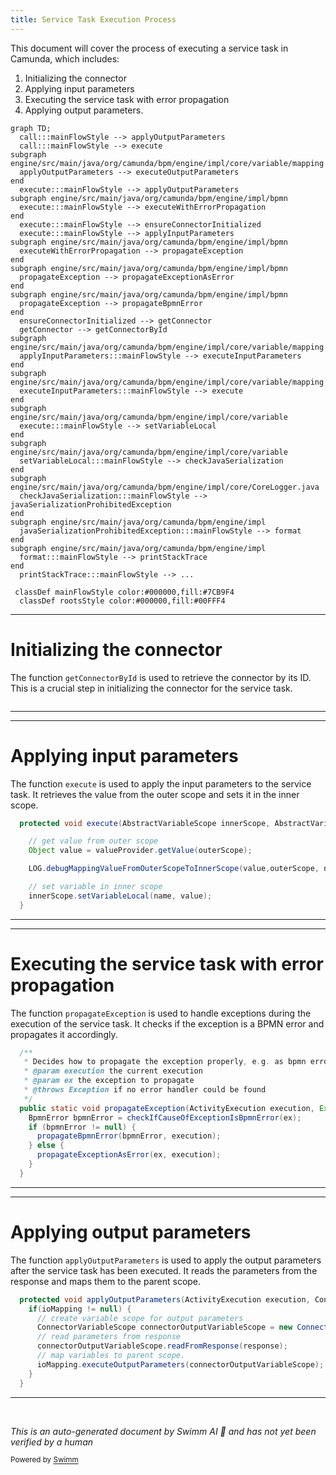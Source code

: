 ```yaml
---
title: Service Task Execution Process
---
```

This document will cover the process of executing a service task in Camunda, which includes:

1. Initializing the connector
2. Applying input parameters
3. Executing the service task with error propagation
4. Applying output parameters.

```mermaid
graph TD;
  call:::mainFlowStyle --> applyOutputParameters
  call:::mainFlowStyle --> execute
subgraph engine/src/main/java/org/camunda/bpm/engine/impl/core/variable/mapping
  applyOutputParameters --> executeOutputParameters
end
  execute:::mainFlowStyle --> applyOutputParameters
subgraph engine/src/main/java/org/camunda/bpm/engine/impl/bpmn
  execute:::mainFlowStyle --> executeWithErrorPropagation
end
  execute:::mainFlowStyle --> ensureConnectorInitialized
  execute:::mainFlowStyle --> applyInputParameters
subgraph engine/src/main/java/org/camunda/bpm/engine/impl/bpmn
  executeWithErrorPropagation --> propagateException
end
subgraph engine/src/main/java/org/camunda/bpm/engine/impl/bpmn
  propagateException --> propagateExceptionAsError
end
subgraph engine/src/main/java/org/camunda/bpm/engine/impl/bpmn
  propagateException --> propagateBpmnError
end
  ensureConnectorInitialized --> getConnector
  getConnector --> getConnectorById
subgraph engine/src/main/java/org/camunda/bpm/engine/impl/core/variable/mapping
  applyInputParameters:::mainFlowStyle --> executeInputParameters
end
subgraph engine/src/main/java/org/camunda/bpm/engine/impl/core/variable/mapping
  executeInputParameters:::mainFlowStyle --> execute
end
subgraph engine/src/main/java/org/camunda/bpm/engine/impl/core/variable
  execute:::mainFlowStyle --> setVariableLocal
end
subgraph engine/src/main/java/org/camunda/bpm/engine/impl/core/variable
  setVariableLocal:::mainFlowStyle --> checkJavaSerialization
end
subgraph engine/src/main/java/org/camunda/bpm/engine/impl/core/CoreLogger.java
  checkJavaSerialization:::mainFlowStyle --> javaSerializationProhibitedException
end
subgraph engine/src/main/java/org/camunda/bpm/engine/impl
  javaSerializationProhibitedException:::mainFlowStyle --> format
end
subgraph engine/src/main/java/org/camunda/bpm/engine/impl
  format:::mainFlowStyle --> printStackTrace
end
  printStackTrace:::mainFlowStyle --> ...

 classDef mainFlowStyle color:#000000,fill:#7CB9F4
  classDef rootsStyle color:#000000,fill:#00FFF4
```

<SwmSnippet path="/engine-plugins/connect-plugin/src/main/java/org/camunda/connect/plugin/impl/ServiceTaskConnectorActivityBehavior.java" line="132">

---

# Initializing the connector

The function `getConnectorById` is used to retrieve the connector by its ID. This is a crucial step in initializing the connector for the service task.

```java

```

---

</SwmSnippet>

<SwmSnippet path="/engine/src/main/java/org/camunda/bpm/engine/impl/core/variable/mapping/InputParameter.java" line="43">

---

# Applying input parameters

The function `execute` is used to apply the input parameters to the service task. It retrieves the value from the outer scope and sets it in the inner scope.

```java
  protected void execute(AbstractVariableScope innerScope, AbstractVariableScope outerScope) {

    // get value from outer scope
    Object value = valueProvider.getValue(outerScope);

    LOG.debugMappingValueFromOuterScopeToInnerScope(value,outerScope, name, innerScope);

    // set variable in inner scope
    innerScope.setVariableLocal(name, value);
  }
```

---

</SwmSnippet>

<SwmSnippet path="/engine/src/main/java/org/camunda/bpm/engine/impl/bpmn/helper/BpmnExceptionHandler.java" line="41">

---

# Executing the service task with error propagation

The function `propagateException` is used to handle exceptions during the execution of the service task. It checks if the exception is a BPMN error and propagates it accordingly.

```java
  /**
   * Decides how to propagate the exception properly, e.g. as bpmn error or "normal" error.
   * @param execution the current execution
   * @param ex the exception to propagate
   * @throws Exception if no error handler could be found
   */
  public static void propagateException(ActivityExecution execution, Exception ex) throws Exception {
    BpmnError bpmnError = checkIfCauseOfExceptionIsBpmnError(ex);
    if (bpmnError != null) {
      propagateBpmnError(bpmnError, execution);
    } else {
      propagateExceptionAsError(ex, execution);
    }
  }
```

---

</SwmSnippet>

<SwmSnippet path="/engine-plugins/connect-plugin/src/main/java/org/camunda/connect/plugin/impl/ServiceTaskConnectorActivityBehavior.java" line="81">

---

# Applying output parameters

The function `applyOutputParameters` is used to apply the output parameters after the service task has been executed. It reads the parameters from the response and maps them to the parent scope.

```java
  protected void applyOutputParameters(ActivityExecution execution, ConnectorResponse response) {
    if(ioMapping != null) {
      // create variable scope for output parameters
      ConnectorVariableScope connectorOutputVariableScope = new ConnectorVariableScope((AbstractVariableScope) execution);
      // read parameters from response
      connectorOutputVariableScope.readFromResponse(response);
      // map variables to parent scope.
      ioMapping.executeOutputParameters(connectorOutputVariableScope);
    }
  }
```

---

</SwmSnippet>

&nbsp;

*This is an auto-generated document by Swimm AI 🌊 and has not yet been verified by a human*

<SwmMeta version="3.0.0" repo-id="Z2l0aHViJTNBJTNBQ2l0aS1jYW11bmRhJTNBJTNBZ2lsYWRuYXZvdA==" repo-name="Citi-camunda" doc-type="flows"><sup>Powered by [Swimm](/)</sup></SwmMeta>
